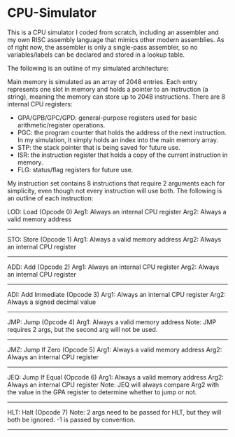 # CPU-Simulator
This is a CPU simulator I coded from scratch, including an assembler and my own RISC assembly language that mimics other modern assemblies. 
As of right now, the assembler is only a single-pass assembler, so no variables/labels can be declared and stored in a lookup table. 

The following is an outline of my simulated architecture:

Main memory is simulated as an array of 2048 entries. Each entry represents one slot in memory and holds a pointer to an instruction (a string), meaning the memory can store up to 2048 instructions. There are 8 internal CPU registers:

- GPA/GPB/GPC/GPD: general-purpose registers used for basic arithmetic/register operations.
- PGC: the program counter that holds the address of the next instruction. In my simulation, it simply holds an index into the main memory array.
- STP: the stack pointer that is being saved for future use.
- ISR: the instruction register that holds a copy of the current instruction in memory.
- FLG: status/flag registers for future use.

My instruction set contains 8 instructions that require 2 arguments each for simplicity, even though not every instruction will use both. The following is an outline of each instruction:

LOD: Load (Opcode 0)
Arg1: Always an internal CPU register
Arg2: Always a valid memory address

----------------------------------------

STO: Store (Opcode 1)
Arg1: Always a valid memory address
Arg2: Always an internal CPU register

----------------------------------------

ADD: Add (Opcode 2)
Arg1: Always an internal CPU register
Arg2: Always an internal CPU register

----------------------------------------

ADI: Add Immediate (Opcode 3)
Arg1: Always an internal CPU register
Arg2: Always a signed decimal value

----------------------------------------

JMP: Jump (Opcode 4)
Arg1: Always a valid memory address
Note: JMP requires 2 args, but the second
arg will not be used.

----------------------------------------

JMZ: Jump If Zero (Opcode 5)
Arg1: Always a valid memory address
Arg2: Always an internal CPU register

----------------------------------------

JEQ: Jump If Equal (Opcode 6)
Arg1: Always a valid memory address
Arg2: Always an internal CPU register
Note: JEQ will always compare Arg2 with
the value in the GPA register to determine 
whether to jump or not.

----------------------------------------

HLT: Halt (Opcode 7)
Note: 2 args need to be passed for HLT, 
but they will both be ignored. -1 is passed 
by convention.

----------------------------------------


